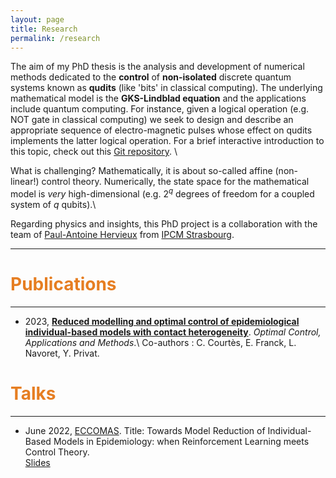 ```yaml
---
layout: page
title: Research
permalink: /research
---
```


The aim of my PhD thesis is the analysis and development of numerical methods dedicated to the **control** of **non-isolated** discrete quantum systems known as **qudits** (like 'bits' in classical computing). The underlying mathematical model is the **GKS-Lindblad equation** and the applications include quantum computing. For instance, given a logical operation (e.g. NOT gate in classical computing) we seek to design and describe an appropriate sequence of electro-magnetic pulses whose effect on qudits implements the latter logical operation.
For a brief interactive introduction to this topic, check out this [Git repository](https://github.com/killianlutz/BlochBallAnim.jl).
\ 

What is challenging? Mathematically, it is about so-called affine (non-linear!) control theory. Numerically, the state space for the mathematical model is *very* high-dimensional (e.g. $2^q$ degrees of freedom for a coupled system of $q$ qubits).\

Regarding physics and insights, this PhD project is a collaboration with the team of [Paul-Antoine Hervieux](https://www.ipcms.fr/en/paul-antoine-hervieux/) from [IPCM Strasbourg](https://www.ipcms.fr/en/home/).

---

# <span style="color:#e67e22"> Publications </span>

---

- 2023, [**Reduced modelling and optimal control of epidemiological individual-based models with contact heterogeneity**](https://onlinelibrary.wiley.com/doi/10.1002/oca.2970). *Optimal Control, Applications and Methods*.\ 
Co-authors : C. Courtès, E. Franck, L. Navoret, Y. Privat.

# <span style="color:#e67e22"> Talks </span>

---

- June 2022, [ECCOMAS](https://www.eccomas2022.org/frontal/ProgSesion.asp?id=58). Title: Towards Model Reduction of Individual-Based Models in Epidemiology: when Reinforcement Learning meets Control Theory.\
[Slides](https://seafile.unistra.fr/f/1dfbf032e3ff4e95893c/?dl=1)


